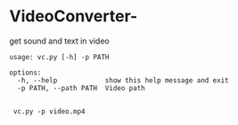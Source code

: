 # VideoConverter-
get sound and text in video



```
usage: vc.py [-h] -p PATH

options:
  -h, --help            show this help message and exit
  -p PATH, --path PATH  Video path
 
```

```
 vc.py -p video.mp4
 
```
